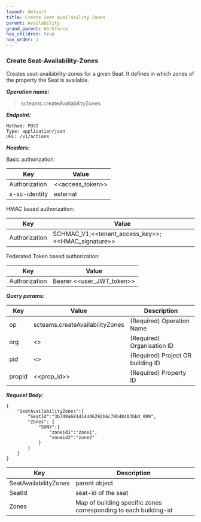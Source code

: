 ```yaml
---
layout: default
title: Create Seat Availability Zones
parent: Availability
grand_parent: Workforce
has_children: true
nav_order: 1
---
```


### Create Seat-Availability-Zones

Creates seat-availability-zones for a given Seat. It defines in which zones of the property the Seat is available.

***Operation name:***

> scteams.createAvailabilityZones

***Endpoint:***

```
Method: POST
Type: application/json
URL: /v1/actions
```

***Headers:***

Basic authorization:

|Key|Value|
|---|---|
|Authorization|<<access_token>>|
|x-sc-identity|external|

HMAC based authorization:

|Key|Value|
|---|---|
|Authorization|SCHMAC_V1;<<tenant_access_key>>;<<HMAC_signature>>|

Federated Token based authorization:

|Key|Value|
|---|---|
|Authorization|Bearer <<user_JWT_token>>|

***Query params:***

| Key | Value | Description |
| --- | ------|-------------|
| op | scteams.createAvailabilityZones | (Required) Operation Name |
| org | <<org>> | (Required) Organisation ID |
| pid | <<pid>> | (Required) Project OR building ID |
| propid | <<prop_id>> | (Required) Property ID |


***Request Body:***

```
{
    "SeatAvailabilityZones":{
        "SeatId":"3b749a681d14446292b6c79b48403bbd_009",
        "Zones": {
            "SONY":{
                "zoneid1":"zone1",
                "zoneid2":"zone2"
            }
        }
    }
}
```

| Key | Description |
| --- |-----|
|SeatAvailabilityZones|parent object|
|SeatId|seat-id of the seat|
|Zones|Map of building specific zones corresponding to each building-id|